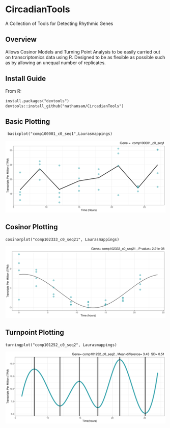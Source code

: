 # CircadianTools
A Collection of Tools for Detecting Rhythmic Genes
## Overview
Allows Cosinor Models and Turning Point Analysis to be easily carried out on transcriptomics data using R. Designed to be as flexible as possible such as by allowing an unequal number of replicates.  
## Install Guide
From R:
```{r}
install.packages("devtools")
devtools::install_github("nathansam/CircadianTools")
```

## Basic Plotting
```{r}
 basicplot("comp100001_c0_seq1",Laurasmappings)
```
![](saveplotex.png)

## Cosinor Plotting
```{r}
cosinorplot("comp102333_c0_seq21", Laurasmappings)
```
![](cosinorex.png)


## Turnpoint Plotting
```{r}
turningplot("comp101252_c0_seq2", Laurasmappings)
```
![](turnpointex.png) 



